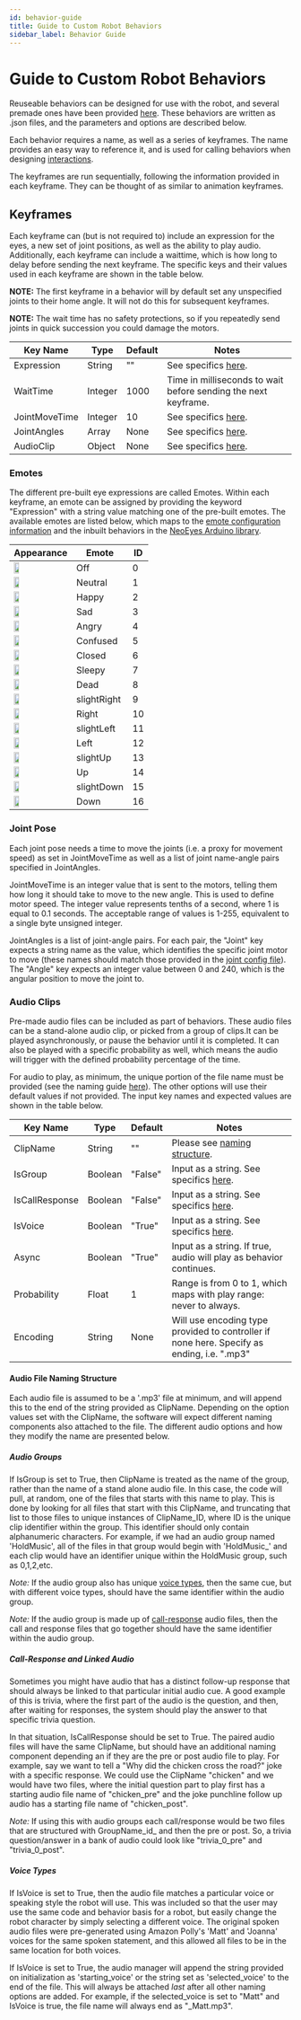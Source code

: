 ```yaml
---
id: behavior-guide
title: Guide to Custom Robot Behaviors
sidebar_label: Behavior Guide
---
```

# Guide to Custom Robot Behaviors
Reuseable behaviors can be designed for use with the robot, and several premade ones have been provided [here](../software/behaviors/). These behaviors are written as .json files, and the parameters and options are described below.

Each behavior requires a name, as well as a series of keyframes. The name provides an easy way to reference it, and is used for calling behaviors when designing [interactions]().

The keyframes are run sequentially, following the information provided in each keyframe. They can be thought of as similar to animation keyframes.

## Keyframes
Each keyframe can (but is not required to) include an expression for the eyes, a new set of joint positions, as well as the ability to play audio. Additionally, each keyframe can include a waittime, which is how long to delay before sending the next keyframe. The specific keys and their values used in each keyframe are shown in the table below.

**NOTE:** The first keyframe in a behavior will by default set any unspecified joints to their home angle. It will not do this for subsequent keyframes.

**NOTE:** The wait time has no safety protections, so if you repeatedly send joints in quick succession you could damage the motors.

| Key Name      | Type    | Default | Notes                                                          |
| ------------- | ------- | ------- | -------------------------------------------------------------- |
| Expression    | String  | ""      | See specifics [here](#emotes).                                 |
| WaitTime      | Integer | 1000    | Time in milliseconds to wait before sending the next keyframe. |
| JointMoveTime | Integer | 10      | See specifics [here](#joint-pose).                             |
| JointAngles   | Array   | None    | See specifics [here](#joint-pose).                             |
| AudioClip     | Object  | None    | See specifics [here](#audio-groups).                           |

### Emotes
The different pre-built eye expressions are called Emotes. Within each keyframe, an emote can be assigned by providing the keyword "Expression" with a string value matching one of the pre-built emotes. The available emotes are listed below, which maps to the [emote configuration information](./Software.md) and the inbuilt behaviors in the [NeoEyes Arduino library](../Arduino/NeoEyes/).

| Appearance                        | Emote       | ID |
| --------------------------------- | ----------- | -- |
| <img src="res/.png" width="30%"/> | Off         | 0  |
| <img src="res/.png" width="30%"/> | Neutral     | 1  |
| <img src="res/.png" width="30%"/> | Happy       | 2  |
| <img src="res/.png" width="30%"/> | Sad         | 3  |
| <img src="res/.png" width="30%"/> | Angry       | 4  |
| <img src="res/.png" width="30%"/> | Confused    | 5  |
| <img src="res/.png" width="30%"/> | Closed      | 6  |
| <img src="res/.png" width="30%"/> | Sleepy      | 7  |
| <img src="res/.png" width="30%"/> | Dead        | 8  |
| <img src="res/.png" width="30%"/> | slightRight | 9  |
| <img src="res/.png" width="30%"/> | Right       | 10 |
| <img src="res/.png" width="30%"/> | slightLeft  | 11 |
| <img src="res/.png" width="30%"/> | Left        | 12 |
| <img src="res/.png" width="30%"/> | slightUp    | 13 |
| <img src="res/.png" width="30%"/> | Up          | 14 |
| <img src="res/.png" width="30%"/> | slightDown  | 15 |
| <img src="res/.png" width="30%"/> | Down        | 16 |



### Joint Pose
Each joint pose needs a time to move the joints (i.e. a proxy for movement speed) as set in JointMoveTime as well as a list of joint name-angle pairs specified in JointAngles.

JointMoveTime is an integer value that is sent to the motors, telling them how long it should take to move to the new angle. This is used to define motor speed. The integer value represents tenths of a second, where 1 is equal to 0.1 seconds. The acceptable range of values is 1-255, equivalent to a single byte unsigned integer.

JointAngles is a list of joint-angle pairs. For each pair, the "Joint" key expects a string name as the value, which identifies the specific joint motor to move (these names should match those provided in the [joint config file](./Software.md)). The "Angle" key expects an integer value between 0 and 240, which is the angular position to move the joint to.


### Audio Clips
Pre-made audio files can be included as part of behaviors. These audio files can be a stand-alone audio clip, or picked from a group of clips.It can be played asynchronously, or pause the behavior until it is completed. It can also be played with a specific probability as well, which means the audio will trigger with the defined probability percentage of the time. 

For audio to play, as minimum, the unique portion of the file name must be provided (see the naming guide [here](#audio-file-naming-structure)). The other options will use their default values if not provided. The input key names and expected values are shown in the table below.

| Key Name       | Type    | Default | Notes                                                                                      |
| -------------- | ------- | ------- | ------------------------------------------------------------------------------------------ |
| ClipName       | String  | ""      | Please see [naming structure](#audio-file-naming-structure).                               |
| IsGroup        | Boolean | "False" | Input as a string. See specifics [here](#audio-groups).                                    |
| IsCallResponse | Boolean | "False" | Input as a string. See specifics [here](#call-response-and-linked-audio).                  |
| IsVoice        | Boolean | "True"  | Input as a string. See specifics [here](#voice-types).                                     |
| Async          | Boolean | "True"  | Input as a string. If true, audio will play as behavior continues.                         |
| Probability    | Float   | 1       | Range is from 0 to 1, which maps with play range: never to always.                         |
| Encoding       | String  | None    | Will use encoding type provided to controller if none here. Specify as ending, i.e. ".mp3" |



#### Audio File Naming Structure
Each audio file is assumed to be a '.mp3' file at minimum, and will append this to the end of the string provided as ClipName. Depending on the option values set with the ClipName, the software will expect different naming components also attached to the file. The different audio options and how they modify the name are presented below.


##### Audio Groups
If IsGroup is set to True, then ClipName is treated as the name of the group, rather than the name of a stand alone audio file. In this case, the code will pull, at random, one of the files that starts with this name to play. This is done by looking for all files that start with this ClipName, and truncating that list to those files to unique instances of ClipName_ID, where ID is the unique clip identifier within the group. This identifier should only contain alphanumeric characters. For example, if we had an audio group named 'HoldMusic', all of the files in that group would begin with 'HoldMusic_' and each clip would have an identifier unique within the HoldMusic group, such as 0,1,2,etc.

*Note:* If the audio group also has unique [voice types](#voice-types), then the same cue, but with different voice types, should have the same identifier within the audio group.

*Note:* If the audio group is made up of [call-response](#call-response-and-linked-audio) audio files, then the call and response files that go together should have the same identifier within the audio group.

##### Call-Response and Linked Audio
Sometimes you might have audio that has a distinct follow-up response that should always be linked to that particular initial audio cue. A good example of this is trivia, where the first part of the audio is the question, and then, after waiting for responses, the system should play the answer to that specific trivia question.

In that situation, IsCallResponse should be set to True. The paired audio files will have the same ClipName, but should have an additional naming component depending an if they are the pre or post audio file to play. For example, say we want to tell a "Why did the chicken cross the road?" joke with a specific response. We could use the ClipName "chicken" and we would have two files, where the initial question part to play first has a starting audio file name of "chicken_pre" and the joke punchline follow up audio has a starting file name of "chicken_post".

*Note:* If using this with audio groups each call/response would be two files that are structured with GroupName_id_ and then the pre or post. So, a trivia question/answer in a bank of audio could look like "trivia_0_pre" and "trivia_0_post".


##### Voice Types
If IsVoice is set to True, then the audio file matches a particular voice or speaking style the robot will use. This was included so that the user may use the same code and behavior basis for a robot, but easily change the robot character by simply selecting a different voice. The original spoken audio files were pre-generated using Amazon Polly's 'Matt' and 'Joanna' voices for the same spoken statement, and this allowed all files to be in the same location for both voices.

If IsVoice is set to True, the audio manager will append the string provided on initialization as 'starting_voice' or the string set as 'selected_voice' to the end of the file. This will always be attached *last* after all other naming options are added. For example, if the selected_voice is set to "Matt" and IsVoice is true, the file name will always end as "_Matt.mp3".

